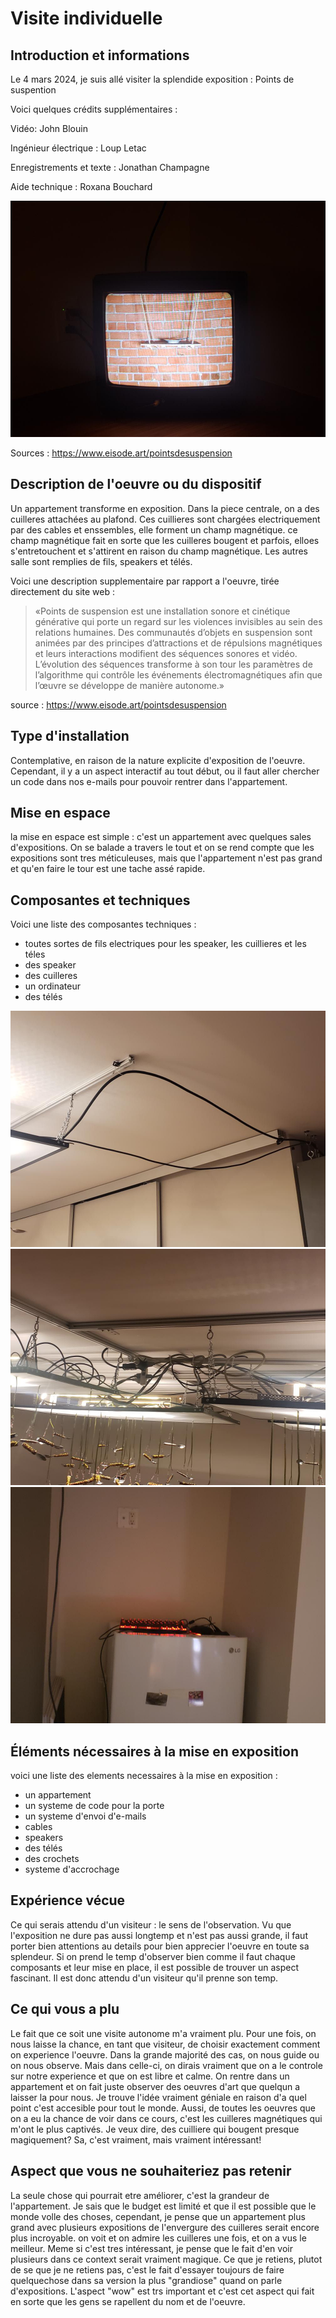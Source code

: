 # Visite individuelle

## Introduction et informations
Le 4 mars 2024, je suis allé visiter la splendide exposition : Points de suspention

Voici quelques crédits supplémentaires :


Vidéo: John Blouin

Ingénieur électrique : Loup Letac

Enregistrements et texte : Jonathan Champagne

Aide technique : Roxana Bouchard


![media](media/oeuvre7.jpeg)

Sources : https://www.eisode.art/pointsdesuspension

##

##

## Description de l'oeuvre ou du dispositif
Un appartement transforme en exposition. Dans la piece centrale, on a des cuilleres attachées au plafond. Ces cuillieres sont chargées electriquement par des cables et enssembles, elle forment un champ magnétique. ce champ magnétique fait en sorte que les cuilleres bougent et parfois, elloes s'entretouchent et s'attirent en raison du champ magnétique. Les autres salle sont remplies de fils, speakers et télés. 

Voici une description supplementaire par rapport a l'oeuvre, tirée directement du site web :

> «Points de suspension est une installation sonore et cinétique générative qui porte un regard sur les violences invisibles au sein des relations humaines. Des communautés d’objets en suspension sont animées par des principes d’attractions et de répulsions magnétiques et leurs interactions modifient des séquences sonores et vidéo. L’évolution des séquences transforme à son tour les paramètres de l’algorithme qui contrôle les événements électromagnétiques afin que l’œuvre se développe de manière autonome.»

source : https://www.eisode.art/pointsdesuspension


## Type d'installation
Contemplative, en raison de la nature explicite d'exposition de l'oeuvre. Cependant, il y a un aspect interactif au tout début, ou il faut aller chercher un code dans nos e-mails pour pouvoir rentrer dans l'appartement.




## Mise en espace
la mise en espace est simple : c'est un appartement avec quelques sales d'expositions. On se balade a travers le tout et on se rend compte que les expositions sont tres méticuleuses, mais que l'appartement n'est pas grand et qu'en faire le tour est une tache assé rapide.




## Composantes et techniques
Voici une liste des composantes techniques :

- toutes sortes de fils electriques pour les speaker, les cuillieres et les téles 
- des speaker
- des cuilleres
- un ordinateur
- des télés

![media](media/cablage1.jpeg)
![media](media/cablage2.jpeg)
![media](media/cablage3.jpeg)



## Éléments nécessaires à la mise en exposition
voici une liste des elements necessaires à la mise en exposition :

- un appartement
- un systeme de code pour la porte
- un systeme d'envoi d'e-mails
- cables
- speakers
- des télés
- des crochets
- systeme d'accrochage



## Expérience vécue
Ce qui serais attendu d'un visiteur : le sens de l'observation. Vu que l'exposition ne dure pas aussi longtemp et n'est pas aussi grande, il faut porter bien attentions au details pour bien apprecier l'oeuvre en toute sa splendeur. Si on prend le temp d'observer bien comme il faut chaque composants et leur mise en place, il est possible de trouver un aspect fascinant. Il est donc attendu d'un visiteur qu'il prenne son temp.



## Ce qui vous a plu
Le fait que ce soit une visite autonome m'a vraiment plu. Pour une fois, on nous laisse la chance, en tant que visiteur, de choisir exactement comment on experience l'oeuvre. Dans la grande majorité des cas, on nous guide ou on nous observe. Mais dans celle-ci, on dirais vraiment que on a le controle sur notre experience et que on est libre et calme. On rentre dans un appartement et on fait juste observer des oeuvres d'art que quelqun a laisser la pour nous. Je trouve l'idée vraiment géniale en raison d'a quel point c'est accesible pour tout le monde. Aussi, de toutes les oeuvres que on a eu la chance de voir dans ce cours, c'est les cuilleres magnétiques qui m'ont le plus captivés. Je veux dire, des cuilliere qui bougent presque magiquement? Sa, c'est vraiment, mais vraiment intéressant!



## Aspect que vous ne souhaiteriez pas retenir
La seule chose qui pourrait etre améliorer, c'est la grandeur de l'appartement. Je sais que le budget est limité et que il est possible que le monde volle des choses, cependant, je pense que un appartement plus grand avec plusieurs expositions de l'envergure des cuilleres serait encore plus incroyable. on voit et on admire les cuilleres une fois, et on a vus le meilleur. Meme si c'est tres intéressant, je pense que le fait d'en voir plusieurs dans ce context serait vraiment magique. Ce que je retiens, plutot de se que je ne retiens pas, c'est le fait d'essayer toujours de faire quelquechose dans sa version la plus "grandiose" quand on parle d'expositions. L'aspect "wow" est trs important et c'est cet aspect qui fait en sorte que les gens se rapellent du nom et de l'oeuvre.



